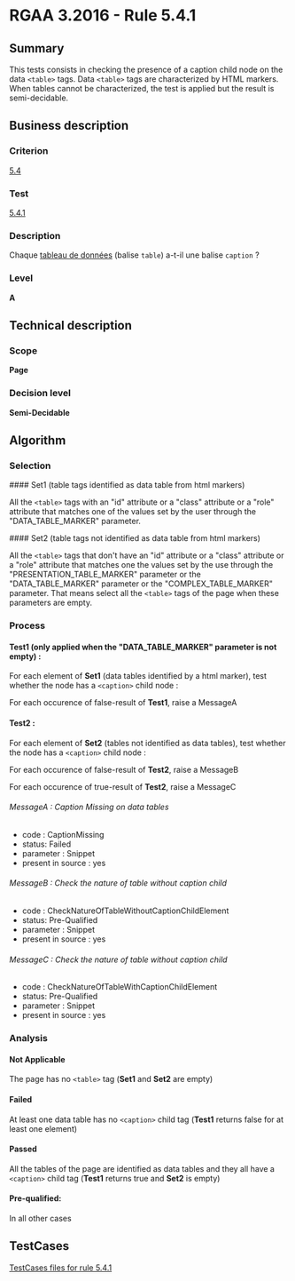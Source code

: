 # RGAA 3.2016 - Rule 5.4.1

## Summary
This tests consists in checking the presence of a caption child node on the data `<table>` tags. Data `<table>` tags are characterized by HTML markers. When tables cannot be characterized, the test  is applied but the result is semi-decidable.

## Business description

### Criterion
[5.4](http://references.modernisation.gouv.fr/rgaa-accessibilite/2016/criteres.html#crit-5-4)

### Test
[5.4.1](http://references.modernisation.gouv.fr/rgaa-accessibilite/2016/criteres.html#test-5-4-1)

### Description
<div lang="fr">Chaque <a href="http://references.modernisation.gouv.fr/rgaa-accessibilite/glossaire.html#tableau-de-donnes">tableau de donn&#xE9;es</a> (balise <code lang="en">table</code>) a-t-il une balise <code lang="en">caption</code>&nbsp;?</div>

### Level
**A**

## Technical description

### Scope
**Page**

### Decision level
**Semi-Decidable**

## Algorithm

### Selection

#### Set1 (table tags identified as data table from html markers)

All the `<table>` tags with an "id" attribute or a "class" attribute or a
"role" attribute that matches one of the values set by the user through
the "DATA_TABLE_MARKER" parameter.

#### Set2 (table tags not identified as data table from html markers)

All the `<table>` tags that don't have an "id" attribute or a "class"
attribute or a "role" attribute that matches one the values set by the
use through the "PRESENTATION_TABLE_MARKER" parameter or the
"DATA_TABLE_MARKER" parameter or the "COMPLEX_TABLE_MARKER" parameter. That means select all the `<table>` tags of
the page when these parameters are empty.

### Process

#### Test1 (only applied when the "DATA_TABLE_MARKER" parameter is not empty) :

For each element of **Set1** (data tables identified by a html marker), test whether the node has a `<caption>` child node :

For each occurence of false-result of **Test1**, raise a MessageA

#### Test2 :

For each element of **Set2** (tables not identified as data tables), test whether the node has a `<caption>` child node :

For each occurence of false-result of **Test2**, raise a MessageB

For each occurence of true-result of **Test2**, raise a MessageC

###### MessageA : Caption Missing on data tables

-   code : CaptionMissing
-   status: Failed
-   parameter : Snippet
-   present in source : yes

###### MessageB : Check the nature of table without caption child

-   code : CheckNatureOfTableWithoutCaptionChildElement
-   status: Pre-Qualified
-   parameter : Snippet
-   present in source : yes

###### MessageC : Check the nature of table without caption child

-   code : CheckNatureOfTableWithCaptionChildElement
-   status: Pre-Qualified
-   parameter : Snippet
-   present in source : yes

### Analysis

#### Not Applicable

The page has no `<table>` tag (**Set1** and **Set2** are empty)

#### Failed

At least one data table has no `<caption>` child tag (**Test1** returns false for at least one element)

#### Passed

All the tables of the page are identified as data tables and they all have a `<caption>` child tag (**Test1** returns true and **Set2** is empty)

#### Pre-qualified:

In all other cases



##  TestCases

[TestCases files for rule 5.4.1](https://github.com/Asqatasun/Asqatasun/tree/develop/rules/rules-rgaa3.2016/src/test/resources/testcases/rgaa32016/Rgaa32016Rule050401/)


